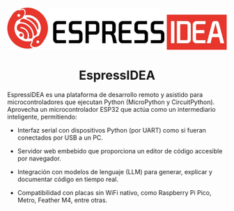 <p align="center">
  <img src="assets/logo.jpg" alt="Logo del proyecto" width="600"/>
</p>

<h1 align="center">EspressIDEA</h1>



EspressIDEA es una plataforma de desarrollo remoto y asistido para microcontroladores que ejecutan Python (MicroPython y CircuitPython). Aprovecha un microcontrolador ESP32 que actúa como un intermediario inteligente, permitiendo:

- Interfaz serial con dispositivos Python (por UART) como si fueran conectados por USB a un PC.

- Servidor web embebido que proporciona un editor de código accesible por navegador.

- Integración con modelos de lenguaje (LLM) para generar, explicar y documentar código en tiempo real.

- Compatibilidad con placas sin WiFi nativo, como Raspberry Pi Pico, Metro, Feather M4, entre otras.

